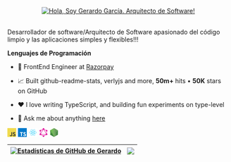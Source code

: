 <p align="center">
  <a href="https://anuraghazra.github.io">
    <img width="80%" alt="Hola, Soy Gerardo García. Arquitecto de Software!" src="./assets/gh-readme-header.png" />
  </a>
</p>
<br />
Desarrollador de software/Arquitecto de Software apasionado del código limpio y las aplicaciones simples y flexibles!!!
<br />

**Lenguajes de Programación**

- 💼 FrontEnd Engineer at [Razorpay](http://razorpay.com/)

- 📈 Built github-readme-stats, verlyjs and more, **50m+** hits • **50K** stars on GitHub

- ❤️ I love writing TypeScript, and building fun experiments on type-level

- 💬 Ask me about anything [here](https://github.com/anuraghazra/anuraghazra/issues)

<code><img height="20" alt="javascript" src="https://raw.githubusercontent.com/github/explore/80688e429a7d4ef2fca1e82350fe8e3517d3494d/topics/javascript/javascript.png"></code>
<code><img height="20" alt="typescript" src="https://raw.githubusercontent.com/github/explore/80688e429a7d4ef2fca1e82350fe8e3517d3494d/topics/typescript/typescript.png"></code>
<code><img height="20" alt="react" src="https://raw.githubusercontent.com/github/explore/80688e429a7d4ef2fca1e82350fe8e3517d3494d/topics/react/react.png"></code>
<code><img height="20" alt="graphql" src="https://raw.githubusercontent.com/github/explore/5c058a388828bb5fde0bcafd4bc867b5bb3f26f3/topics/graphql/graphql.png"></code>
<code><img height="20" alt="nodejs" src="https://raw.githubusercontent.com/github/explore/80688e429a7d4ef2fca1e82350fe8e3517d3494d/topics/nodejs/nodejs.png"></code>    

| <a href="https://github.com/ggarcia410/github-readme-stats"><img align="center" src="https://github-readme-stats.vercel.app/api?username=ggarcia410&show_icons=true&include_all_commits=true&theme=buefy&hide_border=true" alt="Estadísticas de GitHub de Gerardo" /></a> | <a href="https://github.com/ggarcia410/github-readme-stats"><img align="center" src="https://github-readme-stats.vercel.app/api/top-langs/?username=ggarcia410&layout=compact&theme=buefy&hide_border=true" /></a> |
| ------------- | ------------- |
